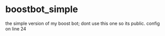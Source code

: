 # boostbot_simple
the simple version of my boost bot; dont use this one so its public.
config on line 24
